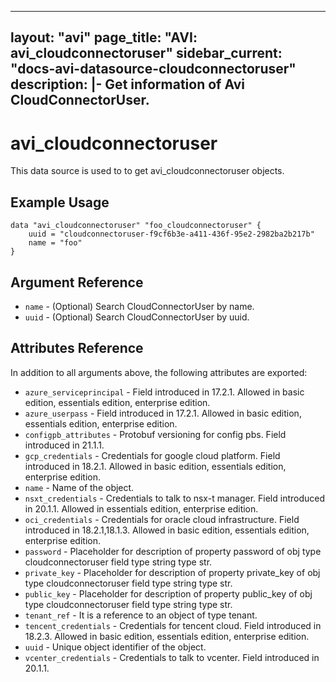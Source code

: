 <!--
    Copyright 2021 VMware, Inc.
    SPDX-License-Identifier: Mozilla Public License 2.0
-->
---
layout: "avi"
page_title: "AVI: avi_cloudconnectoruser"
sidebar_current: "docs-avi-datasource-cloudconnectoruser"
description: |-
  Get information of Avi CloudConnectorUser.
---

# avi_cloudconnectoruser

This data source is used to to get avi_cloudconnectoruser objects.

## Example Usage

```hcl
data "avi_cloudconnectoruser" "foo_cloudconnectoruser" {
    uuid = "cloudconnectoruser-f9cf6b3e-a411-436f-95e2-2982ba2b217b"
    name = "foo"
}
```

## Argument Reference

* `name` - (Optional) Search CloudConnectorUser by name.
* `uuid` - (Optional) Search CloudConnectorUser by uuid.

## Attributes Reference

In addition to all arguments above, the following attributes are exported:

* `azure_serviceprincipal` - Field introduced in 17.2.1. Allowed in basic edition, essentials edition, enterprise edition.
* `azure_userpass` - Field introduced in 17.2.1. Allowed in basic edition, essentials edition, enterprise edition.
* `configpb_attributes` - Protobuf versioning for config pbs. Field introduced in 21.1.1.
* `gcp_credentials` - Credentials for google cloud platform. Field introduced in 18.2.1. Allowed in basic edition, essentials edition, enterprise edition.
* `name` - Name of the object.
* `nsxt_credentials` - Credentials to talk to nsx-t manager. Field introduced in 20.1.1. Allowed in essentials edition, enterprise edition.
* `oci_credentials` - Credentials for oracle cloud infrastructure. Field introduced in 18.2.1,18.1.3. Allowed in basic edition, essentials edition, enterprise edition.
* `password` - Placeholder for description of property password of obj type cloudconnectoruser field type string  type str.
* `private_key` - Placeholder for description of property private_key of obj type cloudconnectoruser field type string  type str.
* `public_key` - Placeholder for description of property public_key of obj type cloudconnectoruser field type string  type str.
* `tenant_ref` - It is a reference to an object of type tenant.
* `tencent_credentials` - Credentials for tencent cloud. Field introduced in 18.2.3. Allowed in basic edition, essentials edition, enterprise edition.
* `uuid` - Unique object identifier of the object.
* `vcenter_credentials` - Credentials to talk to vcenter. Field introduced in 20.1.1.

